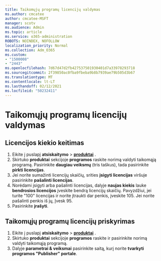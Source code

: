 ```yaml
---
title: Taikomųjų programų licencijų valdymas
ms.author: cmcatee
author: cmcatee-MSFT
manager: scotv
ms.audience: Admin
ms.topic: article
ms.service: o365-administration
ROBOTS: NOINDEX, NOFOLLOW
localization_priority: Normal
ms.collection: Adm_O365
ms.custom:
- "1500008"
- "2443"
ms.openlocfilehash: 7d67d47d2fb427537501930401d7a33978293718
ms.sourcegitcommit: 2f39850ac0fba9fbeba9b8b7939ae79b505d3b67
ms.translationtype: MT
ms.contentlocale: lt-LT
ms.lasthandoff: 02/12/2021
ms.locfileid: "50232411"
---
```

# <a name="manage-app-licenses"></a>Taikomųjų programų licencijų valdymas

## <a name="to-change-license-quantity"></a>Licencijos kiekio keitimas

1. Eikite į puslapį **atsiskaitymo**  >  **[produktai](https://go.microsoft.com/fwlink/p/?linkid=842054)** .
2. Skirtuko **produktai** sekcijoje **programos** raskite norimą valdyti taikomąją programą. Pasirinkite **daugiau veiksmų** (tris taškus), tada pasirinkite **pirkti licencijas**.
3. Jei norite sumažinti licencijų skaičių, srities **įsigyti licencijas** viršuje pasirinkite **pašalinti licencijas**.
4. Norėdami įsigyti arba pašalinti licencijas, dalyje **naujas kiekis** lauke **bendrosios licencijos** įveskite bendrą licencijų skaičių. Pavyzdžiui, jei turite "100" licencijas ir norite įtraukti dar penkis, įveskite 105. Jei norite pašalinti penkis iš jų, Įvesk 95.
5. Pasirinkite **įrašyti**.

## <a name="to-assign-app-licenses"></a>Taikomųjų programų licencijų priskyrimas

1. Eikite į puslapį **atsiskaitymo**  >  **[produktai](https://go.microsoft.com/fwlink/p/?linkid=842054)** .
2. Skirtuko **produktai** sekcijoje **programos** raskite ir pasirinkite norimą valdyti taikomąją programą.
3. Dalyje **parametrai & veiksmai** pasirinkite saitą, kurį norite **tvarkyti programos "Publisher" portale**.